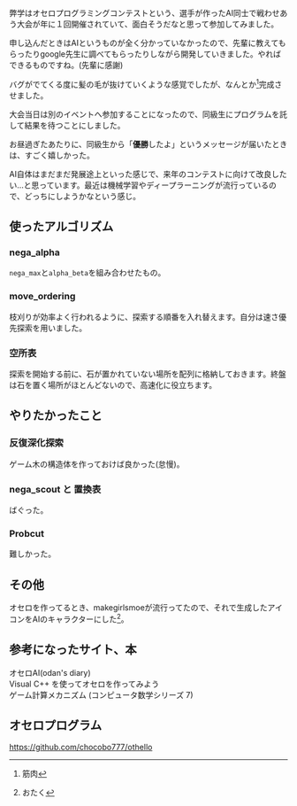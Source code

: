 弊学はオセロプログラミングコンテストという、選手が作ったAI同士で戦わせあう大会が年に１回開催されていて、面白そうだなと思って参加してみました。

申し込んだときはAIというものが全く分かっていなかったので、先輩に教えてもらったりgoogle先生に調べてもらったりしながら開発していきました。やればできるものですね。(先輩に感謝)

バグがでてくる度に髪の毛が抜けていくような感覚でしたが、なんとか[^1]完成させました。

大会当日は別のイベントへ参加することになったので、同級生にプログラムを託して結果を待つことにしました。

お昼過ぎたあたりに、同級生から「**優勝**したよ」というメッセージが届いたときは、すごく嬉しかった。

AI自体はまだまだ発展途上といった感じで、来年のコンテストに向けて改良したい...と思っています。最近は機械学習やディープラーニングが流行っているので、どっちにしようかなという感じ。

## 使ったアルゴリズム
### nega_alpha
```nega_max```と```alpha_beta```を組み合わせたもの。

### move_ordering
枝刈りが効率よく行われるように、探索する順番を入れ替えます。自分は速さ優先探索を用いました。

### 空所表
探索を開始する前に、石が置かれていない場所を配列に格納しておきます。終盤は石を置く場所がほとんどないので、高速化に役立ちます。

## やりたかったこと
### 反復深化探索
ゲーム木の構造体を作っておけば良かった(怠慢)。

### nega_scout と 置換表
ばぐった。

### Probcut
難しかった。

## その他
オセロを作ってるとき、makegirlsmoeが流行ってたので、それで生成したアイコンをAIのキャラクターにした[^2]。

## 参考になったサイト、本
オセロAI(odan's diary)   
Visual C++ を使ってオセロを作ってみよう   
ゲーム計算メカニズム (コンピュータ数学シリーズ 7)   

## オセロプログラム
https://github.com/chocobo777/othello

[^1]:筋肉
[^2]:おたく